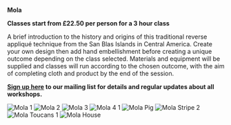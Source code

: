**Mola**

**Classes start from £22.50 per person for a 3 hour class**

A brief introduction to the history and origins of this traditional reverse appliqué technique from the San Blas Islands in Central America.  Create your own design then add hand embellishment before creating a unique outcome depending on the class selected.
Materials and equipment will be supplied and classes will run according to the chosen outcome, with the aim of completing cloth and product by the end of the session.

**[Sign up here](/contact)  to our mailing list for details and regular updates about all workshops.**

![Mola 1](http://textilesatthestablehouse.co.uk/assets/Mola1.jpg)
![Mola 2](http://textilesatthestablehouse.co.uk/assets/Mola2.jpg)
![Mola 3](http://textilesatthestablehouse.co.uk/assets/Mola3.jpg)
![Mola 4 1](http://textilesatthestablehouse.co.uk/assets/Mola41.jpg)
![Mola Pig](http://textilesatthestablehouse.co.uk/assets/MolaPig.jpg)
![Mola Stripe 2](http://textilesatthestablehouse.co.uk/assets/MolaStripe2.jpg)
![Mola Toucans 1](http://textilesatthestablehouse.co.uk/assets/MolaToucans1.jpg)
![Mola House](http://textilesatthestablehouse.co.uk/assets/MolaHouse.jpg)
